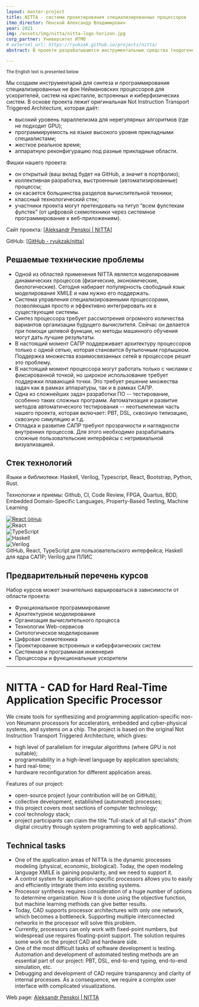 ```yaml
---
layout: master-project
title: NITTA - система проектирования специализированных процессоров
itmo_director: Пенской Александр Владимирович
year: 2021
img: /assets/img/nitta/nitta-logo-horizon.jpg
corp_partner: Университет ИТМО
# external_url: https://ryukzak.github.io/projects/nitta/
abstract: В проекте разрабатываются инструментальные средства (кодогенераторы, компиляторы, трансляторы, симуляторы; функциональное программирование, Haskell), пользовательские интерфейсы (визуализация сложных данных; typescript / React) и аппаратура специализированных процессоров (около 30% исходного кода; Verilog). Проектные процессы выстроены вокруг Github и Github Actions.

---
```


<small>The English text is presented below</small>

Мы создаем инструментарий для синтеза и программирования специализированных не фон Неймановских процессоров для ускорителей, систем на кристалле, встроенных и киберфизических систем. В основе проекта лежит оригинальная Not Instruction Transport Triggered Architecture, которая даёт:

- высокий уровень параллелизма для нерегулярных алгоритмов (где не подходит GPU);
- программируемость на языке высокого уровня прикладными специалистами;
- жесткое реальное время;
- аппаратную реконфигурацию под разные прикладные области.

Фишки нашего проекта:
- он открытый (ваш вклад будет на GitHub, а значит в портфолио);
- коллективная разработка, выстроенные (автоматизированные) процессы;
- он касается большинства разделов вычислительной техники;
- классный технологический стек;
- участники проекта могут претендовать на титул “всем фулстекам фулстек” (от цифровой схемотехники через системное программирование к веб-приложениям).

Сайт проекта: <a href="https://ryukzak.github.io/projects/nitta/">[Aleksandr Penskoi | NITTA]</a>

GitHub: <a href="https://github.com/ryukzak/nitta">[GitHub - ryukzak/nitta]</a> 

## Решаемые технические проблемы

- Одной из областей применения NITTA является моделирование динамических процессов (физические, экономические, биологические). Сегодня набирает популярность свободный язык моделирования XMILE и нам нужно его поддержать.
- Система управления специализированными процессорами, позволяющая просто и эффективно интегрировать их в существующие системы. 
- Синтез процессора требует рассмотрения огромного количества вариантов организации будущего вычислителя. Сейчас он делается при помощи целевой функции, но методы машинного обучения могут дать лучшие результаты.
- В настоящий момент САПР поддерживает архитектуру процессоров только с одной сетью, которая становится бутылочным горлышком. Поддержка множества взаимосвязанных сетей в процессоре решит это проблему.
- В настоящий момент процессора могут работать только с числами с фиксированной точкой, но широкое использование требует поддержки плавающей точки. Это требует решение множества задач как в рамках аппаратуры, так и в рамках САПР. 
- Одна из сложнейших задач разработки ПО -- тестирование, особенно таких сложных программ. Автоматизация и развитие методов автоматического тестирования -- неотъемлемая часть нашего проекта, которая включает: PBT, DSL, сквозную типизацию, сквозную симуляцию и т.д.
- Отладка и развитие САПР требуют прозрачности и наглядности внутренних процессов. Для этого необходимо разрабатывать сложные пользовательские интерфейсы с нетривиальной визуализацией.

## Стек технологий

Языки и библиотеки: Haskell, Verilog, Typescript, React, Bootstrap, Python, Rust.

Технологии и приемы: Github, CI, Code Review, FPGA, Quartus, BDD, Embedded Domain-Specific Languages, Property-Based Testing, Machine Learning

<div class="row">
    <div class="col-sm mt-3 mt-md-0">
        <a href="https://github.com/ryukzak/nitta">
          <img class="img-fluid rounded z-depth-1" src="{{ '/assets/img/GitHub-Mark-120px-plus.png' | relative_url }}" alt="React" title="React"/>
          <small>GitHub</small>
        </a>
    </div>
    <div class="col-sm mt-3 mt-md-0">
        <img class="img-fluid rounded z-depth-1" src="{{ '/assets/img/nitta/noun_ReactJS_3451802.png' | relative_url }}" alt="React" title="React"/>
    </div>
    <div class="col-sm mt-3 mt-md-0">
        <img class="img-fluid rounded z-depth-1" src="{{ '/assets/img/nitta/noun_tsx format_1333394.png' | relative_url }}" alt="TypeScript" title="TypeScript"/>
    </div>
    <div class="col-sm mt-3 mt-md-0">
        <img class="img-fluid rounded z-depth-1" src="{{ '/assets/img/nitta/noun_lambda_827225.png' | relative_url }}" alt="Haskell" title="Haskell"/>
    </div>
    <div class="col-sm mt-3 mt-md-0">
        <img class="img-fluid rounded z-depth-1" src="{{ '/assets/img/nitta/noun_FPGA_26403.png' | relative_url }}" alt="Verilog" title="Verilog"/>
    </div>
</div>
<div class="caption">
    GitHub, React, TypeScript для пользовательского интерфейса; Haskell для ядра САПР; Verilog для ПЛИС
</div>

## Предварительный перечень курсов

Набор курсов может значительно варьироваться в зависимости от области проекта:
- Функциональное программирование
- Архитектурное моделирование
- Организация вычислительного процесса
- Технологии Web-сервисов
- Онтологическое моделирование
- Цифровая схемотехника
- Проектирование встроенных и киберфизических систем
- Системная и программная инженерия
- Процессоры и функциональные ускорители

---

# NITTA - CAD for Hard Real-Time Application Specific Processor

We create tools for synthesizing and programming application-specific non-von Neumann processors for accelerators, embedded and cyber-physical systems, and systems on a chip. The project is based on the original Not Instruction Transport Triggered Architecture, which gives:

- high level of parallelism for irregular algorithms (where GPU is not suitable);
- programmability in a high-level language by application specialists;
- hard real-time;
- hardware reconfiguration for different application areas.

Features of our project:
- open-source project (your contribution will be on GitHub);
- collective development, established (automated) processes;
- this project covers most sections of computer technology;
- cool technology stack;
- project participants can claim the title "full-stack of all full-stacks" (from digital circuitry through system programming to web applications).

## Technical tasks

- One of the application areas of NITTA is the dynamic processes modeling (physical, economic, biological). Today, the open modeling language XMILE is gaining popularity, and we need to support it.
- A control system for application-specific processors allows you to easily and efficiently integrate them into existing systems.
- Processor synthesis requires consideration of a huge number of options to determine organization. Now it is done using the objective function, but machine learning methods can give better results.
- Today, CAD supports processor architectures with only one network, which becomes a bottleneck. Supporting multiple interconnected networks in the processor will solve this problem.
- Currently, processors can only work with fixed-point numbers, but widespread use requires floating-point support. The solution requires some work on the project CAD and hardware side.
- One of the most difficult tasks of software development is testing. Automation and development of automated testing methods are an essential part of our project: PBT, DSL, end-to-end typing, end-to-end simulation, etc.
- Debugging and development of CAD require transparency and clarity of internal processes. As a consequence, we require a complex user interface with complicated visualizations.

Web page: <a href="https://ryukzak.github.io/projects/nitta/">Aleksandr Penskoi | NITTA</a>
